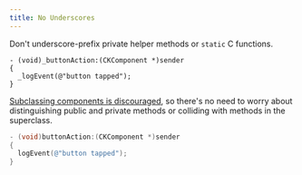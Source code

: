 ```yaml
---
title: No Underscores
---
```

Don't underscore-prefix private helper methods or `static` C functions.

```objectivec-redhighlight
- (void)_buttonAction:(CKComponent *)sender
{
  _logEvent(@"button tapped");
}
```

[Subclassing components is discouraged](never-subclass-components.html), so there's no need to worry about distinguishing public and private methods or colliding with methods in the superclass.

```objectivec
- (void)buttonAction:(CKComponent *)sender
{
  logEvent(@"button tapped");
}
```

